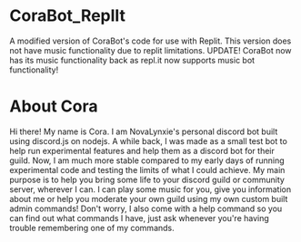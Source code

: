 # CoraBot_ReplIt
A modified version of CoraBot's code for use with Replit. This version does not have music functionality due to replit limitations.
UPDATE! CoraBot now has its music functionality back as repl.it now supports music bot functionality!

# About Cora
 Hi there! My name is Cora. I am NovaLynxie's personal discord bot built using discord.js on nodejs.
 A while back, I was made as a small test bot to help run experimental features and help them as a discord bot for their guild.
 Now, I am much more stable compared to my early days of running experimental code and testing the limits of what I could achieve.
 My main purpose is to help you bring some life to your discord guild or community server, wherever I can.
 I can play some music for you, give you information about me or help you moderate your own guild using my own custom built admin commands!
 Don't worry, I also come with a help command so you can find out what commands I have, just ask whenever you're having trouble remembering one of my commands.
